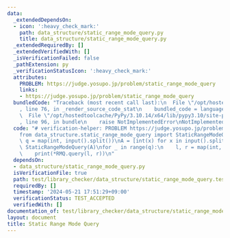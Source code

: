 ```yaml
---
data:
  _extendedDependsOn:
  - icon: ':heavy_check_mark:'
    path: data_structure/static_range_mode_query.py
    title: data_structure/static_range_mode_query.py
  _extendedRequiredBy: []
  _extendedVerifiedWith: []
  _isVerificationFailed: false
  _pathExtension: py
  _verificationStatusIcon: ':heavy_check_mark:'
  attributes:
    PROBLEM: https://judge.yosupo.jp/problem/static_range_mode_query
    links:
    - https://judge.yosupo.jp/problem/static_range_mode_query
  bundledCode: "Traceback (most recent call last):\n  File \"/opt/hostedtoolcache/PyPy/3.10.14/x64/lib/pypy3.10/site-packages/onlinejudge_verify/documentation/build.py\"\
    , line 76, in _render_source_code_stat\n    bundled_code = language.bundle(\n\
    \  File \"/opt/hostedtoolcache/PyPy/3.10.14/x64/lib/pypy3.10/site-packages/onlinejudge_verify/languages/python.py\"\
    , line 96, in bundle\n    raise NotImplementedError\nNotImplementedError\n"
  code: "# verification-helper: PROBLEM https://judge.yosupo.jp/problem/static_range_mode_query\n\
    from data_structure.static_range_mode_query import StaticRangeModeQuery\n\nn,\
    \ q = map(int, input().split())\nA = [int(x) for x in input().split()]\nRMQ =\
    \ StaticRangeModeQuery(A)\nfor _ in range(q):\n    l, r = map(int, input().split())\n\
    \    print(*RMQ.query(l, r))\n"
  dependsOn:
  - data_structure/static_range_mode_query.py
  isVerificationFile: true
  path: test/library_checker/data_structure/static_range_mode_query.test.py
  requiredBy: []
  timestamp: '2024-05-21 17:51:29+09:00'
  verificationStatus: TEST_ACCEPTED
  verifiedWith: []
documentation_of: test/library_checker/data_structure/static_range_mode_query.test.py
layout: document
title: Static Range Mode Query
---
```

